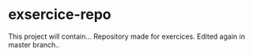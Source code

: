 # exsercice-repo
This project will contain...
Repository made for exercices.
Edited again in master branch..
